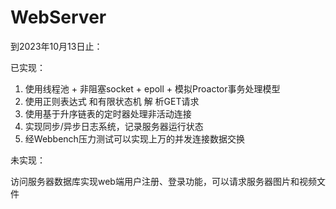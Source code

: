# WebServer

到2023年10月13日止：

已实现：

1. 使用线程池 + 非阻塞socket + epoll + 模拟Proactor事务处理模型
2. 使用正则表达式 和有限状态机 解 析GET请求
3. 使用基于升序链表的定时器处理非活动连接
4. 实现同步/异步日志系统，记录服务器运行状态
5. 经Webbench压力测试可以实现上万的并发连接数据交换

未实现：

访问服务器数据库实现web端用户注册、登录功能，可以请求服务器图片和视频文件
